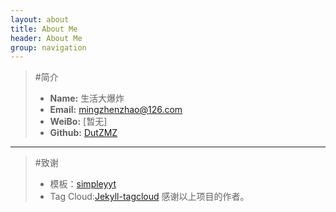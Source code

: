```yaml
---
layout: about
title: About Me
header: About Me
group: navigation
---
```

>#简介
>* **Name:** 生活大爆炸
>* **Email:** [mingzhenzhao@126.com](http://www.163.com)
>* **WeiBo:** [暂无]
>* **Github:** [DutZMZ](https://github.com/DutZMZ)

*********************

>#致谢
>* 模板：[simpleyyt](https://github.com/Simpleyyt/simpleyyt.github.io)
>* Tag Cloud:[Jekyll-tagcloud](http://enrmarc.github.io/blog/Jekyll-tagcloud/)
感谢以上项目的作者。
